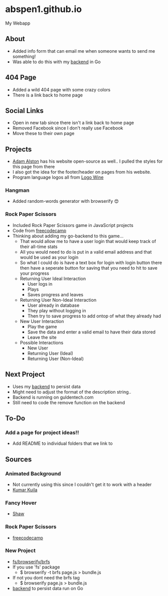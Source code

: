 # abspen1.github.io
My Webapp

## About
* Added info form that can email me when someone wants to send me something!
* Was able to do this with my [backend](https://github.com/abspen1/go-backend) in Go

## 404 Page
* Added a wild 404 page with some crazy colors
* There is a link back to home page

## Social Links
* Open in new tab since there isn't a link back to home page
* Removed Facebook since I don't really use Facebook
* Move these to their own page

## Projects
* [Adam Alston](https://github.com/adamalston/v1) has his website open-source as well.. I pulled the styles for this page from there
* I also got the idea for the footer/header on pages from his website. 
* Program language logos all from [Logo Wine](https://www.logo.wine/Technology)
### Hangman
* Added random-words generator with browserify 😍
### Rock Paper Scissors
* Included Rock Paper Scissors game in JavaScript projects
* Code from [freecodecamp](https://www.youtube.com/watch?v=jaVNP3nIAv0&t=871s)
* Thinking about adding my go-backend to this game...
    * That would allow me to have a user login that would keep track of their all-time stats
    * All you would need to do is put in a valid email address and that would be used as your login
    * So what I could do is have a text box for login with login button there then have a seperate button for saving that you need to hit to save your progress
    * Returning User Ideal Interaction
        * User logs in
        * Plays 
        * Saves progress and leaves
    * Returning User Non-Ideal Interaction
        * User already in database
        * They play without logging in
        * Then try to save progress to add ontop of what they already had
    * New User Interaction
        * Play the game
        * Save the data and enter a valid email to have their data stored
        * Leave the site
    * Possible Interactions
        * New User
        * Returning User (Ideal)
        * Returning User (Non-Ideal)

## Next Project
* Uses my [backend](https://github.com/abspen1/go-backend) to persist data
* Might need to adjust the format of the description string..
* Backend is running on guldentech.com
* Still need to code the remove function on the backend

## To-Do
### Add a page for project ideas!!
* Add README to individual folders that we link to

## Sources
### Animated Background
* Not currently using this since I couldn't get it to work with a header
* [Kumar Kuila](https://codepen.io/uiswarup/pen/XWdXGGV)

### Fancy Hover
* [Shaw](https://codepen.io/shshaw/pen/MoxrPV)

### Rock Paper Scissors 
* [freecodecamp](https://www.youtube.com/watch?v=jaVNP3nIAv0&t=871s)

### New Project
* [fs/browserify/brfs](https://github.com/browserify/brfs)
* If you use 'fs' package
    * $ browserify -t brfs page.js > bundle.js
* If not you dont need the brfs tag
    * $ browserify page.js > bundle.js
* [backend](https://github.com/abspen1/go-backend) to persist data run on Go 
